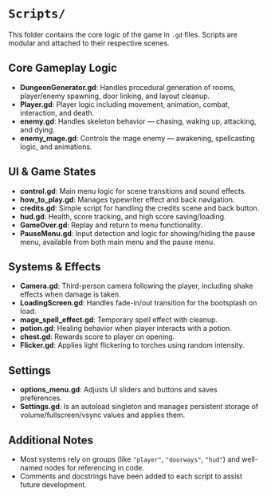 # `Scripts/`

This folder contains the core logic of the game in `.gd` files. Scripts are modular and attached to their respective scenes.

## Core Gameplay Logic

- **DungeonGenerator.gd**: Handles procedural generation of rooms, player/enemy spawning, door linking, and layout cleanup.
- **Player.gd**: Player logic including movement, animation, combat, interaction, and death.
- **enemy.gd**: Handles skeleton behavior — chasing, waking up, attacking, and dying.
- **enemy_mage.gd**: Controls the mage enemy — awakening, spellcasting logic, and animations.

## UI & Game States

- **control.gd**: Main menu logic for scene transitions and sound effects.
- **how_to_play.gd**: Manages typewriter effect and back navigation.
- **credits.gd**: Simple script for handling the credits scene and back button.
- **hud.gd**: Health, score tracking, and high score saving/loading.
- **GameOver.gd**: Replay and return to menu functionality.
- **PauseMenu.gd**: Input detection and logic for showing/hiding the pause menu, available from both main menu and the pause menu.

## Systems & Effects

- **Camera.gd**: Third-person camera following the player, including shake effects when damage is taken.
- **LoadingScreen.gd**: Handles fade-in/out transition for the bootsplash on load.
- **mage_spell_effect.gd**: Temporary spell effect with cleanup.
- **potion.gd**: Healing behavior when player interacts with a potion.
- **chest.gd**: Rewards score to player on opening.
- **Flicker.gd**: Applies light flickering to torches using random intensity.

## Settings

- **options_menu.gd**: Adjusts UI sliders and buttons and saves preferences.
- **Settings.gd**: Is an autoload singleton and manages persistent storage of volume/fullscreen/vsync values and applies them.

## Additional Notes

- Most systems rely on groups (like `"player"`, `"doorways"`, `"hud"`) and well-named nodes for referencing in code.
- Comments and docstrings have been added to each script to assist future development.
